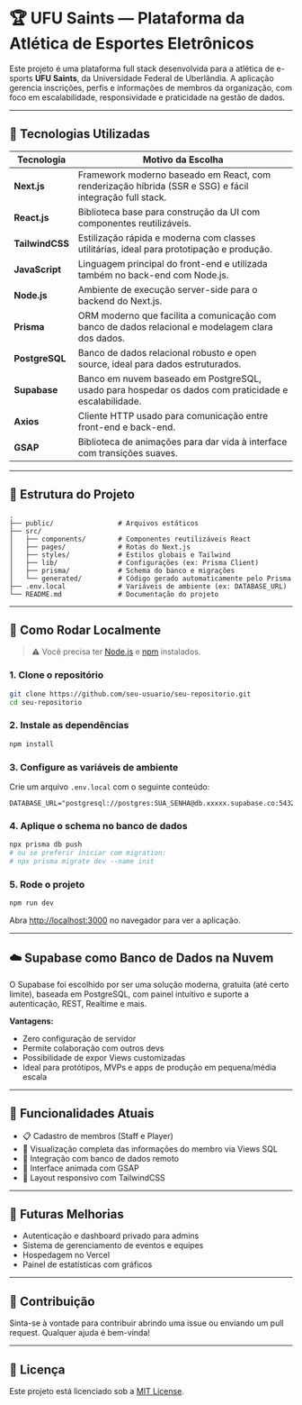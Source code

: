 
# 🏆 UFU Saints — Plataforma da Atlética de Esportes Eletrônicos

Este projeto é uma plataforma full stack desenvolvida para a atlética de e-sports **UFU Saints**, da Universidade Federal de Uberlândia. A aplicação gerencia inscrições, perfis e informações de membros da organização, com foco em escalabilidade, responsividade e praticidade na gestão de dados.

---

## 🚀 Tecnologias Utilizadas

| Tecnologia     | Motivo da Escolha |
|----------------|------------------|
| **Next.js**     | Framework moderno baseado em React, com renderização híbrida (SSR e SSG) e fácil integração full stack. |
| **React.js**    | Biblioteca base para construção da UI com componentes reutilizáveis. |
| **TailwindCSS** | Estilização rápida e moderna com classes utilitárias, ideal para prototipação e produção. |
| **JavaScript**  | Linguagem principal do front-end e utilizada também no back-end com Node.js. |
| **Node.js**     | Ambiente de execução server-side para o backend do Next.js. |
| **Prisma**      | ORM moderno que facilita a comunicação com banco de dados relacional e modelagem clara dos dados. |
| **PostgreSQL**  | Banco de dados relacional robusto e open source, ideal para dados estruturados. |
| **Supabase**    | Banco em nuvem baseado em PostgreSQL, usado para hospedar os dados com praticidade e escalabilidade. |
| **Axios**       | Cliente HTTP usado para comunicação entre front-end e back-end. |
| **GSAP**        | Biblioteca de animações para dar vida à interface com transições suaves. |

---

## 🧱 Estrutura do Projeto

```
.
├── public/                # Arquivos estáticos
├── src/
│   ├── components/        # Componentes reutilizáveis React
│   ├── pages/             # Rotas do Next.js
│   ├── styles/            # Estilos globais e Tailwind
│   ├── lib/               # Configurações (ex: Prisma Client)
│   ├── prisma/            # Schema do banco e migrações
│   └── generated/         # Código gerado automaticamente pelo Prisma
├── .env.local             # Variáveis de ambiente (ex: DATABASE_URL)
└── README.md              # Documentação do projeto
```

---

## 🧪 Como Rodar Localmente

> ⚠️ Você precisa ter [Node.js](https://nodejs.org/) e [npm](https://www.npmjs.com/) instalados.

### 1. Clone o repositório

```bash
git clone https://github.com/seu-usuario/seu-repositorio.git
cd seu-repositorio
```

### 2. Instale as dependências

```bash
npm install
```

### 3. Configure as variáveis de ambiente

Crie um arquivo `.env.local` com o seguinte conteúdo:

```env
DATABASE_URL="postgresql://postgres:SUA_SENHA@db.xxxxx.supabase.co:5432/postgres"
```

### 4. Aplique o schema no banco de dados

```bash
npx prisma db push
# ou se preferir iniciar com migration:
# npx prisma migrate dev --name init
```

### 5. Rode o projeto

```bash
npm run dev
```

Abra [http://localhost:3000](http://localhost:3000) no navegador para ver a aplicação.

---

## ☁️ Supabase como Banco de Dados na Nuvem

O Supabase foi escolhido por ser uma solução moderna, gratuita (até certo limite), baseada em PostgreSQL, com painel intuitivo e suporte a autenticação, REST, Realtime e mais.

**Vantagens:**
- Zero configuração de servidor
- Permite colaboração com outros devs
- Possibilidade de expor Views customizadas
- Ideal para protótipos, MVPs e apps de produção em pequena/média escala

---

## 📄 Funcionalidades Atuais

- 📋 Cadastro de membros (Staff e Player)
- 🧍 Visualização completa das informações do membro via Views SQL
- 📩 Integração com banco de dados remoto
- 🎨 Interface animada com GSAP
- 📱 Layout responsivo com TailwindCSS

---

## 🔮 Futuras Melhorias

- Autenticação e dashboard privado para admins
- Sistema de gerenciamento de eventos e equipes
- Hospedagem no Vercel
- Painel de estatísticas com gráficos

---

## 🤝 Contribuição

Sinta-se à vontade para contribuir abrindo uma issue ou enviando um pull request. Qualquer ajuda é bem-vinda!

---

## 📄 Licença

Este projeto está licenciado sob a [MIT License](LICENSE).

